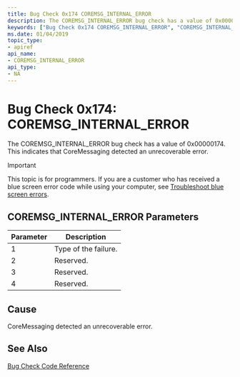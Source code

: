 ```yaml
---
title: Bug Check 0x174 COREMSG_INTERNAL_ERROR
description: The COREMSG_INTERNAL_ERROR bug check has a value of 0x00000174. It indicates that CoreMessaging detected an unrecoverable error.
keywords: ["Bug Check 0x174 COREMSG_INTERNAL_ERROR", "COREMSG_INTERNAL_ERROR"]
ms.date: 01/04/2019
topic_type:
- apiref
api_name:
- COREMSG_INTERNAL_ERROR
api_type:
- NA
---
```


# Bug Check 0x174: COREMSG\_INTERNAL\_ERROR

The COREMSG_INTERNAL_ERROR bug check has a value of 0x00000174. This indicates that CoreMessaging detected an unrecoverable error.

> [!IMPORTANT]
> This topic is for programmers. If you are a customer who has received a blue screen error code while using your computer, see [Troubleshoot blue screen errors](https://www.windows.com/stopcode).


 
## COREMSG\_INTERNAL\_ERROR Parameters

|Parameter|Description|
|--- |--- |
|1| Type of the failure.|
|2| Reserved. |
|3| Reserved. |
|4| Reserved. |


## Cause

CoreMessaging detected an unrecoverable error.


## See Also

[Bug Check Code Reference](bug-check-code-reference2.md)


